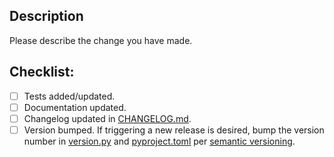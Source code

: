 ## Description
Please describe the change you have made.

## Checklist:
- [ ] Tests added/updated.
- [ ] Documentation updated.
- [ ] Changelog updated in [CHANGELOG.md](https://github.com/cognitedata/cognite-gql-pygen/blob/main/CHANGELOG.md).
- [ ] Version bumped. If triggering a new release is desired, bump the version number in
  [version.py](https://github.com/cognitedata/cognite-gql-pygen/blob/main/cognite/gqlpygen/version.py) and
  [pyproject.toml](https://github.com/cognitedata/cognite-gql-pygen/blob/main/pyproject.toml) per [semantic versioning](https://semver.org/).
